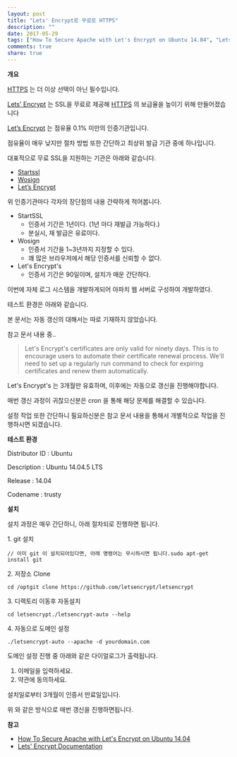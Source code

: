 ```yaml
---
layout: post
title: "Lets' Encrypt로 무료로 HTTPS"
description: ""
date: 2017-05-29
tags: ["How To Secure Apache with Let's Encrypt on Ubuntu 14.04", "Lets' Encrypt", '설치']
comments: true
share: true
---
```


**개요**

  

[HTTPS](https://www.instantssl.com/ssl-certificate-products/https.html) 는 더 이상
선택이 아닌 필수입니다.

[Lets' Encrypt](https://letsencrypt.org/) 는 SSL을 무료로 제공해
[HTTPS](https://www.instantssl.com/ssl-certificate-products/https.html) 의 보급율을
높이기 위해 만들어졌습니다

[Let’s Encrypt](https://letsencrypt.org/) 는 점유율 0.1% 미만의 인증기관입니다.

점유율이 매우 낮지만 절차 방법 또한 간단하고 최상위 발급 기관 중에 하나입니다.

  

대표적으로 무료 SSL을 지원하는 기관은 아래와 같습니다.

  

  * [Startssl](https://www.startssl.com/)
  * [Wosign](https://www.wosign.com/English/)
  * [Let’s Encrypt](https://letsencrypt.org/)

위 인증기관마다 각자의 장단점의 내용 간략하게 적어봅니다.

  

  * StartSSL
    * 인증서 기간은 1년이다. (1년 마다 재발급 가능하다.)
    * 분실시, 재 발급은 유료이다.
  * Wosign
    * 인증서 기간을 1~3년까지 지정할 수 있다.
    * 꽤 많은 브라우저에서 해당 인증서를 신뢰할 수 없다.
  * Let's Encrypt's
    * 인증서 기간은 90일이며, 설치가 매운 간단하다.

  

이번에 자체 로그 시스템을 개발하게되어 아파치 웹 서버로 구성하여 개발하였다.

테스트 환경은 아래와 같습니다.

  

본 문서는 자동 갱신의 대해서는 따로 기재하지 않았습니다.

  

참고 문서 내용 중..

> Let's Encrypt's certificates are only valid for ninety days. This is to
encourage users to automate their certificate renewal process. We'll need to
set up a regularly run command to check for expiring certificates and renew
them automatically.

  

Let's Encrypt's 는 3개월만 유효하며, 이후에는 자동으로 갱신을 진행해야합니다.

매번 갱신 과정이 귀찮으신분은 cron 을 통해 해당 문제를 해결할 수 있습니다.

설정 작업 또한 간단하니 필요하신분은 참고 문서 내용을 통해서 개별적으로 작업을 진행하시면 되겠습니다.

  

  

**테스트 환경**

  

Distributor ID : Ubuntu

Description : Ubuntu 14.04.5 LTS

Release : 14.04

Codename : trusty

  

  

**설치**

  

설치 과정은 매우 간단하니, 아래 절차되로 진행하면 됩니다.

  

  

1\. git 설치

  

    // 이미 git 이 설치되어있다면, 아래 명령어는 무시하시면 됩니다.sudo apt-get install git

  

2\. 저장소 Clone

  

    cd /optgit clone https://github.com/letsencrypt/letsencrypt

  

3\. 디렉토리 이동후 자동설치

  

    cd letsencrypt./letsencrypt-auto --help

4\. 자동으로 도메인 설정

  

    ./letsencrypt-auto --apache -d yourdomain.com

  

도메인 설정 진행 중 아래와 같은 다이얼로그가 출력됩니다.

  

  1. 이메일을 입력하세요.
  2. 약관에 동의하세요.

  

설치일로부터 3개월이 인증서 만료일입니다.

위 와 같은 방식으로 매번 갱신을 진행하면됩니다.

  

  

**참고**

  

  * [How To Secure Apache with Let's Encrypt on Ubuntu 14.04](https://www.digitalocean.com/community/tutorials/how-to-secure-apache-with-let-s-encrypt-on-ubuntu-14-04)
  * [Lets' Encrypt Documentation](https://letsencrypt.org/docs/)

  

